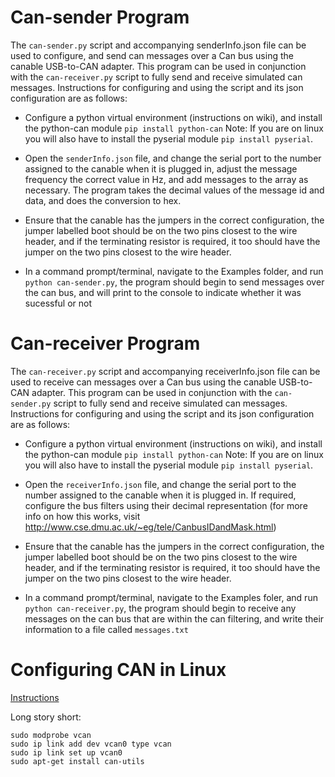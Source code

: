 # Can-sender Program

The `can-sender.py` script and accompanying senderInfo.json file can be used to configure, and send can messages over a Can bus using the canable USB-to-CAN adapter. This program can be used in conjunction with the `can-receiver.py` script to fully send and receive simulated can messages. Instructions for configuring and using the script and its json configuration are as follows:

- Configure a python virtual environment (instructions on wiki), and install the python-can module `pip install python-can` Note: If you are on linux you will also have to install the pyserial module `pip install pyserial`.

- Open the `senderInfo.json` file, and change the serial port to the number assigned to the canable when it is plugged in, adjust the message frequency the correct value in Hz, and add messages to the array as necessary. The program takes the decimal values of the message id and data, and does the conversion to hex.

- Ensure that the canable has the jumpers in the correct configuration, the jumper labelled boot should be on the two pins closest to the wire header, and if the terminating resistor is required, it too should have the jumper on the two pins closest to the wire header.

- In a command prompt/terminal, navigate to the Examples folder, and run `python can-sender.py`, the program should begin to send messages over the can bus, and will print to the console to indicate whether it was sucessful or not

# Can-receiver Program

The `can-receiver.py` script and accompanying receiverInfo.json file can be used to receive can messages over a Can bus using the canable USB-to-CAN adapter. This program can be used in conjunction with the `can-sender.py` script to fully send and receive simulated can messages. Instructions for configuring and using the script and its json configuration are as follows:

- Configure a python virtual environment (instructions on wiki), and install the python-can module `pip install python-can` Note: If you are on linux you will also have to install the pyserial module `pip install pyserial`.

- Open the `receiverInfo.json` file, and change the serial port to the number assigned to the canable when it is plugged in. If required, configure the bus filters using their decimal representation (for more info on how this works, visit <http://www.cse.dmu.ac.uk/~eg/tele/CanbusIDandMask.html>)

- Ensure that the canable has the jumpers in the correct configuration, the jumper labelled boot should be on the two pins closest to the wire header, and if the terminating resistor is required, it too should have the jumper on the two pins closest to the wire header.

- In a command prompt/terminal, navigate to the Examples foler, and run `python can-receiver.py`, the program should begin to receive any messages on the can bus that are within the can filtering, and write their information to a file called `messages.txt`

# Configuring CAN in Linux 
[Instructions](https://elinux.org/Bringing_CAN_interface_up#Introduction)

Long story short:
```
sudo modprobe vcan
sudo ip link add dev vcan0 type vcan
sudo ip link set up vcan0
sudo apt-get install can-utils
```
